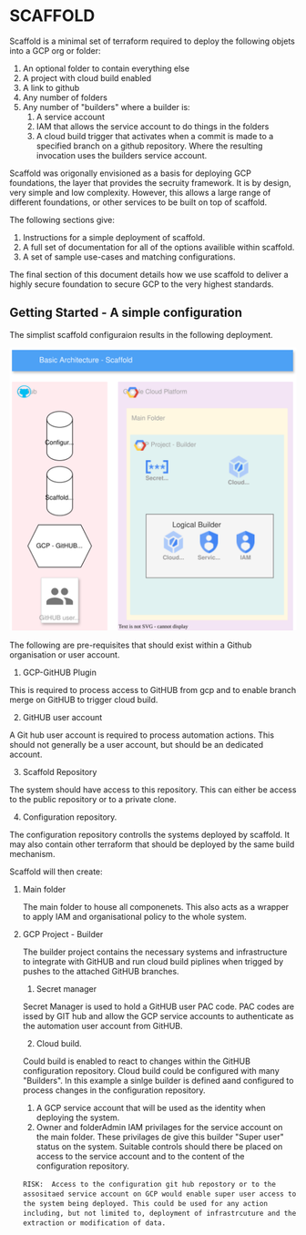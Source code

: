 # SCAFFOLD

Scaffold is a minimal set of terraform required to deploy the following objets into a GCP org or folder:
1. An optional folder to contain everything else
2. A project with cloud build enabled
3. A link to github
4. Any number of folders
5. Any number of "builders" where a builder is:
    1. A service account
    2. IAM that allows the service account to do things in the folders
    3. A cloud build trigger that activates when a commit is made to a 
       specified branch on a github repository. Where the resulting invocation
       uses the builders service account.

Scaffold was origonally envisioned as a basis for deploying GCP foundations, the layer that provides the secruity framework.  It is by design, very simple and low complexity. However, this allows a large range of different foundations, or other services to be built on top of scaffold. 

The following sections give:
1. Instructions for a simple deployment of scaffold.
2. A full set of documentation for all of the options availible within scaffold.
3. A set of sample use-cases and matching configurations.

The final section of this document details how we use scaffold to deliver a highly secure foundation to secure GCP to the very highest standards.

## Getting Started - A simple configuration

The simplist scaffold configuraion results in the following deployment.

![](./diagrams/HLA.svg)

The following are pre-requisites that should exist within a Github organisation or user account.
1. GCP-GitHUB Plugin

This is required to process access to GitHUB from gcp and to enable branch merge on GitHUB to trigger cloud build.  

2. GitHUB user account

A Git hub user account is required to process automation actions. This should not generally be a user account, but should be an dedicated account.

3. Scaffold Repository

The system should have access to this repository. This can either be access to the public repository or to a private clone.

4. Configuration repository.

The configuration repository controlls the systems deployed by scaffold.  It may also contain other terraform that should be deployed by the same build mechanism.

Scaffold will then create:

1. Main folder 

   The main folder to house all componenets. This also acts as a wrapper to apply IAM and organisational policy to the whole system.

2. GCP Project - Builder

   The builder project contains the necessary systems and infrastructure to integrate with GitHUB and run cloud build piplines when trigged by pushes to the attached GitHUB branches.

   1. Secret manager
    
   Secret Manager is used to hold a GitHUB user PAC code. PAC codes are issed by GIT hub and allow the GCP service accounts to authenticate as the automation user account from GitHUB.

   2. Cloud build.

   Could build is enabled to react to changes within the GitHUB configuration repository. Cloud build could be  configured with  many "Builders". In this example a sinlge builder is defined aand configured to process changes in the configuration repository.

      1.  A GCP service account that will be used as the identity when deploying the system.
      2.  Owner and folderAdmin IAM privilages for the service account on the main folder. These privilages de give this builder "Super user" status on the system. Suitable controls should there be placed on access to the service account and to the content of the configuration repository.

      `RISK:  Access to the configuration git hub repostory or to the assositaed service account on GCP would enable super user access to the system being deployed. This could be used for any action including, but not limited to, deployment of infrastrcuture and the extraction or modification of data.` 

